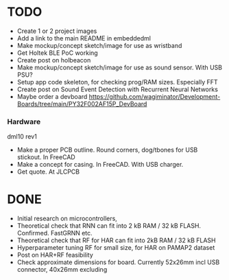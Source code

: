 
# TODO

- Create 1 or 2 project images
- Add a link to the main README in embeddedml
- Make mockup/concept sketch/image for use as wristband
- Get Holtek BLE PoC working
- Create post on holbeacon
- Make mockup/concept sketch/image for use as sound sensor. With USB PSU?
- Setup app code skeleton, for checking prog/RAM sizes. Especially FFT
- Create post on Sound Event Detection with Recurrent Neural Networks
- Maybe order a devboard
https://github.com/wagiminator/Development-Boards/tree/main/PY32F002AF15P_DevBoard

### Hardware

dml10 rev1

- Make a proper PCB outline. Round corners, dog/tbones for USB stickout. In FreeCAD
- Make a concept for casing. In FreeCAD. With USB charger.
- Get quote. At JLCPCB

# DONE

- Initial research on microcontrollers,
- Theoretical check that RNN can fit into 2 kB RAM / 32 kB FLASH.
Confirmed. FastGRNN etc.
- Theoretical check that RF for HAR can fit into 2kB RAM / 32 kB FLASH
- Hyperparameter tuning RF for small size, for HAR on PAMAP2 dataset
- Post on HAR+RF feasibility
- Check approximate dimensions for board. Currently 52x26mm incl USB connector, 40x26mm excluding
